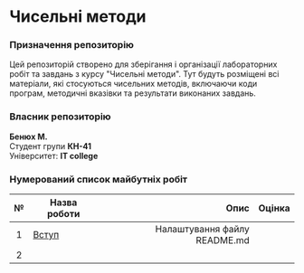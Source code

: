 # Чисельні методи

### Призначення репозиторію

Цей репозиторій створено для зберігання і організації лабораторних робіт та завдань з курсу "Чисельні методи". Тут будуть розміщені всі матеріали, які стосуються чисельних методів, включаючи коди програм, методичні вказівки та результати виконаних завдань.

### Власник репозиторію

**Бенюх М.**  
Студент групи **КН-41**  
Університет: **IT college**

### Нумерований список майбутніх робіт

| №  | Назва роботи | Опис | Оцінка |
|:---:|---|---:|---:|
| 1 | [Вступ](/init/README.md) | Налаштування файлу README.md  |   |
| 2 |  |    |   |